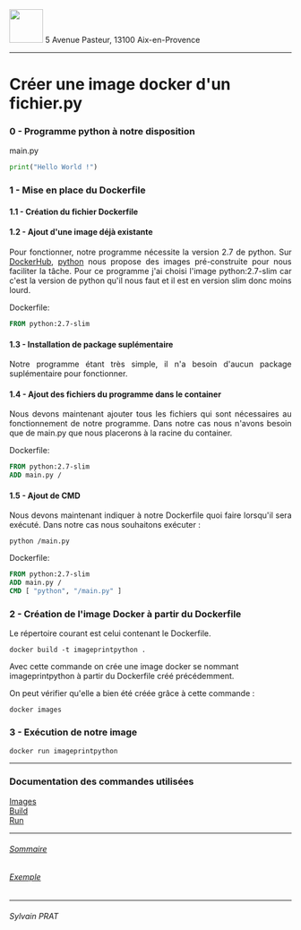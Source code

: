 <img style="height: 60px;" src="http://www.lpl-aix.fr/wp-content/uploads/2018/04/LPL_240_180.jpg" />  
5 Avenue Pasteur, 13100 Aix-en-Provence

---

# Créer une image docker d'un fichier.py
### 0 - Programme python à notre disposition

main.py

``` python
print("Hello World !")
```

### 1 - Mise en place du Dockerfile
#### 1.1 - Création du fichier Dockerfile

#### 1.2 - Ajout d'une image déjà existante

<p style='text-align: justify'>
Pour fonctionner, notre programme nécessite la version 2.7 de python. Sur <a href="https://hub.docker.com/">DockerHub</a>, <a href ="https://hub.docker.com/_/python">python</a> nous propose des images pré-construite pour nous faciliter la tâche. Pour ce programme j'ai choisi l'image python:2.7-slim car c'est la version de python qu'il nous faut et il est en version slim donc moins lourd.
</p>

Dockerfile:

``` Dockerfile
FROM python:2.7-slim
```

#### 1.3 - Installation de package suplémentaire
<p style='text-align: justify'>
Notre programme étant très simple, il n'a besoin d'aucun package suplémentaire pour fonctionner.
</p>


#### 1.4 - Ajout des fichiers du programme dans le container
<p style='text-align: justify'>
Nous devons maintenant  ajouter tous les fichiers qui sont nécessaires au fonctionnement de notre programme. Dans notre cas nous n'avons besoin que de main.py que nous placerons à la racine du container.
</p>

Dockerfile:

``` Dockerfile
FROM python:2.7-slim
ADD main.py /
```

#### 1.5 - Ajout de CMD
<p style='text-align: justify'>
Nous devons maintenant indiquer à notre Dockerfile quoi faire lorsqu'il sera exécuté. Dans notre cas nous souhaitons exécuter :
</p>

``` shell
python /main.py
```

Dockerfile:

``` Dockerfile
FROM python:2.7-slim
ADD main.py /
CMD [ "python", "/main.py" ]
```

### 2 - Création de l'image Docker à partir du Dockerfile
Le répertoire courant est celui contenant le Dockerfile.


``` shell
docker build -t imageprintpython .
```

  Avec cette commande on crée une image docker se nommant imageprintpython à partir du Dockerfile créé précédemment.

On peut vérifier qu'elle a bien été créée grâce à cette commande :


``` shell
docker images
```

### 3 - Exécution de notre image

``` shell
docker run imageprintpython
```




---
### Documentation des commandes utilisées

<a href="https://docs.docker.com/engine/reference/commandline/images/">Images</a><br>
<a href="https://docs.docker.com/engine/reference/commandline/build/">Build</a><br>
<a href="https://docs.docker.com/engine/reference/commandline/run/">Run</a>

---

###### <a href="https://github.com/sylvain-prat/DocDocker/blob/master/README.md">Sommaire</a>
###### <a href="https://github.com/sylvain-prat/DocDocker/blob/master/Exemple/Exemple.md">Exemple</a>

---
###### Sylvain PRAT

